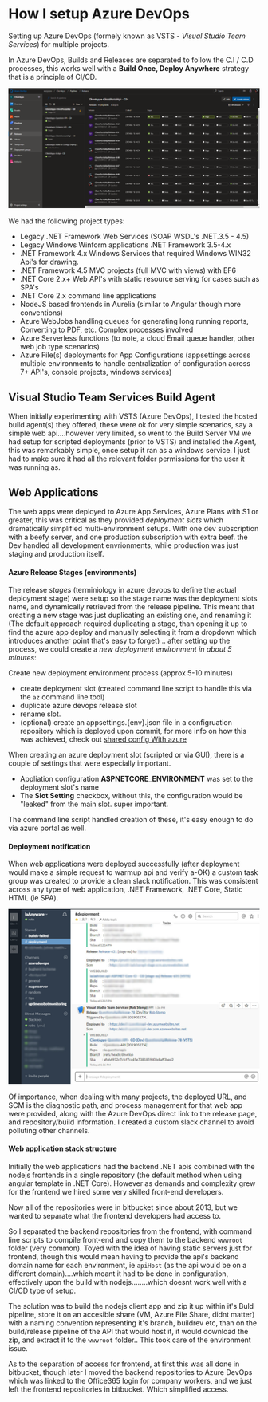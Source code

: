 # How I setup Azure DevOps

Setting up Azure DevOps (formely known as VSTS - *Visual Studio Team Services*) for multiple projects.

In Azure DevOps, Builds and Releases are separated to follow the C.I / C.D processes, this works well with a **Build Once, Deploy Anywhere** strategy that is a principle of CI/CD.

![Release Items](images/azure_devops_clientapps_releases.png)

We had the following project types:

- Legacy .NET Framework Web Services (SOAP WSDL's .NET.3.5 - 4.5)
- Legacy Windows Winform applications .NET Framework 3.5-4.x
- .NET Framework 4.x Windows Services that required Windows WIN32 Api's for drawing.
- .NET Framework 4.5 MVC projects (full MVC with views) with EF6
- .NET Core 2.x+ Web API's with static resource serving for cases such as SPA's
- .NET Core 2.x command line applications
- NodeJS based frontends in Aurelia (similar to Angular though more conventions)
- Azure WebJobs handling queues for generating long running reports, Converting to PDF, etc. Complex processes involved
- Azure Serverless functions (to note, a cloud Email queue handler, other web job type scenarios)
- Azure File(s) deployments for App Configurations  (appsettings across multiple environments to handle centralization of configuration across 7+ API's, console projects, windows services)

Visual Studio Team Services Build Agent
-------------------------------------------

When initially experimenting with VSTS (Azure DevOps), I tested the hosted build agent(s) they offered, these were ok for very simple scenarios, say a simple web api....however very limited, so went to the Build Server VM we had setup for scripted deployments (prior to VSTS) and installed the Agent, this was remarkably simple, once setup it ran as a windows service. I just had to make sure it had all the relevant folder permissions for the user it was running as.


Web Applications
-----------------------------------

The web apps were deployed to Azure App Services, Azure Plans with S1 or greater, this was critical as they provided *deployment slots* which dramatically simplified multi-environment setups. With one dev subscription with a beefy server, and one production subscription with extra beef. the Dev handled all development envrionments, while production was just staging and production itself.


#### Azure Release Stages (environments)
The release *stages* (terminiology in azure devops to define the actual deployment stage) were setup so the stage name was the deployment slots name, and dynamically retrieved from the release pipeline. This meant that creating a new stage was just duplicating an existing one, and renaming it (The default approach required duplicating a stage, than opening it up to find the azure app deploy and manually selecting it from a dropdown which introduces another point that's easy to forget)  .. after setting up the process, we could create a *new deployment environment in about 5 minutes*:

Create new deployment environment process (approx 5-10 minutes)
- create deployment slot (created command line script to handle this via the `az` command line tool)
- duplicate azure devops release slot
- rename slot.
- (optional) create an appsettings.{env}.json file in a configruation repository which is deployed upon commit, for more info on how this was achieved, check out [shared config With azure](how-to-create-shared-configuration-using-azure.md)

When creating an azure deployment slot (scripted or via GUI), there is a couple of settings that were especially important.
- Appliation configuration **ASPNETCORE_ENVIRONMENT** was set to the deployment slot's name
- The **Slot Setting** checkbox, without this, the configuration would be "leaked" from the main slot. super important.

The command line script handled creation of these, it's easy enough to do via azure portal as well.

#### Deployment notification
When web applications were deployed successfully (after deployment would make a simple request to warmup api and verify a-OK) a custom task group was created to provide a clean slack notification. This was consistent across any type of web application, .NET Framework, .NET Core, Static HTML (ie SPA). 

![Slack web app deployment notification](images/slack_web_release_notification.jpg)

Of importance, when dealing with many projects, the deployed URL, and SCM is the diagnostic path, and process management for that web app were provided, along with the Azure DevOps direct link to the release page, and repository/build information. I created a custom slack channel to avoid polluting other channels.

#### Web application stack structure
Initially the web applications had the backend .NET apis combined with the nodejs frontends in a single repository (the default method when using angular template in .NET Core). However as demands and complexity grew for the frontend we hired some very skilled front-end developers.

Now all of the repositories were in bitbucket since about 2013, but we wanted to separate what the frontend developers had access to.

So I separated the backend repositories from the frontend, with command line scripts to compile front-end and copy them to the backend `wwwroot` folder (very common). Toyed with the idea of having static servers just for frontend, though this would mean having to provide the api's backend domain name for each environment, ie `apiHost` (as the api would be on a different domain)....which meant it had to be done in configuration, effectively upon the build with nodejs........which doesnt work well with a CI/CD type of setup.

The solution was to build the nodejs client app and zip it up within it's Buld pipeline, store it on an accesible share (VM, Azure File Share, didnt matter) with a naming convention representing it's branch, buildrev etc, than on the build/release pipeline of the API that would host it, it would download the zip, and extract it to the `wwwroot` folder.. This took care of the environment issue.

As to the separation of access for frontend, at first this was all done in bitbucket, though later I moved the backend repositories to Azure DevOps which was linked to the Office365 login for company workers, and we just left the frontend repositories in bitbucket. Which simplified access.

